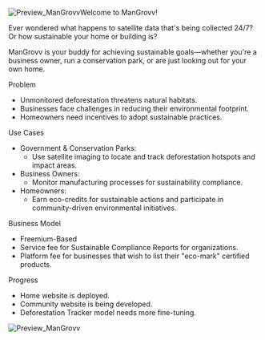 ![Preview_ManGrovv](https://github.com/user-attachments/assets/c36a2ad4-9aa4-46e4-a719-2b10e01b44a9)Welcome to ManGrovv!  

Ever wondered what happens to satellite data that's being collected 24/7?  
Or how sustainable your home or building is?  

ManGrovv is your buddy for achieving sustainable goals—whether you're a business owner, run a conservation park, or are just looking out for your own home.  

Problem  
- Unmonitored deforestation threatens natural habitats.  
- Businesses face challenges in reducing their environmental footprint.  
- Homeowners need incentives to adopt sustainable practices.  

Use Cases  
- Government & Conservation Parks:  
  - Use satellite imaging to locate and track deforestation hotspots and impact areas.  
- Business Owners:  
  - Monitor manufacturing processes for sustainability compliance.  
- Homeowners:  
  - Earn eco-credits for sustainable actions and participate in community-driven environmental initiatives.  

Business Model  
- Freemium-Based  
- Service fee for Sustainable Compliance Reports for organizations.  
- Platform fee for businesses that wish to list their "eco-mark" certified products.  

Progress  
- Home website is deployed.  
- Community website is being developed.  
- Deforestation Tracker model needs more fine-tuning.

![Preview_ManGrovv](https://github.com/user-attachments/assets/0482594c-23d5-4a9d-be46-f131a7d6894b)
